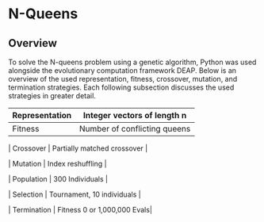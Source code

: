 # N-Queens
## Overview
To solve the N-queens problem using a genetic algorithm, Python was used alongside the evolutionary computation framework DEAP. Below is an overview of the used representation, fitness, crossover, mutation, and termination strategies. Each following subsection discusses the used strategies in greater detail.

| Representation | Integer vectors of length n |
| -------------- | --------------------------- |
| Fitness        | Number of conflicting queens|

| Crossover      | Partially matched crossover |

| Mutation       | Index reshuffling           |

| Population     | 300 Individuals             |

| Selection      | Tournament, 10 individuals  |

| Termination    | Fitness 0 or 1,000,000 Evals|
 